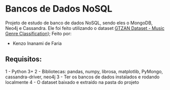 # Bancos de Dados NoSQL
Projeto de estudo de banco de dados NoSQL, sendo eles o MongoDB, Neo4j e Cassandra. Ele foi feito utilizando o dataset [GTZAN Dataset - Music Genre Classification](https://www.kaggle.com/datasets/andradaolteanu/gtzan-dataset-music-genre-classification));
Feito por:
- Kenzo Inanami de Faria
  
## Requisitos:
1 - Python 3+
2 - Bibliotecas: pandas, numpy, librosa, matplotlib, PyMongo, cassandra-driver, neo4j
3 - Ter os bancos de dados instalados e rodando localmente
4 - O dataset baixado e extraído na pasta do projeto
